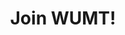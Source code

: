 ---
title: Join WUMT!
main_message: |
  Look at how long we can talk about all sorts of fun things! Isn't it grand? I can just keep writing forever and ever 
  and always and it's perfectly okay!
  
groups:
    -
      title: For Actors
      body: |
        Here's an example of a __thing__!
        
        
        - Have some bullet points!  
        - Wow! Acting is fun!
        
    -
      title: For Arguers
      body: |
        Here's an example of a __thing__!
        
        
        - Have some bullet points!  
        - And some more!
        - Wow! Arguing is fun!    
---